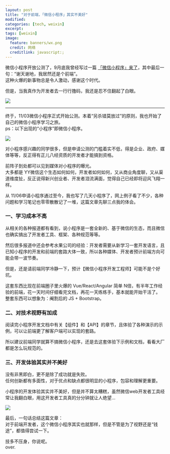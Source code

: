 ```yaml
---
layout: post
title: "对于前端，「微信小程序」其实不美好"
modified:
categories: [tech, weixin]
excerpt:
tags: [weixin]
image:
  feature: banners/wx.png
  credit: 网络
  creditlink: javascript:;
---
```

微信小程序开放公测了，9月底我曾经写过一篇 <a href="http://www.fefork.com/weixin_appstore/">「微信小程序」来了</a>，其中最后一句：“谢天谢地，我居然还是个前端”。  
这种火爆的新事物总是令人激动，感谢这个时代。

但是，当我真作为开发者去一行行撸码，我还是忍不住翻起了白眼。

![](http://www.fefork.com/images/em/jinguanzhang/5.jpg)

---

终于，11/03微信小程序正式开始公测。本着“另杀错莫放过”的原则，我也开始了自己的微信小程序学习之旅。  
ps：以下出现的“小程序”即微信小程序。

![](http://www.fefork.com/images/em/tuzi/101.jpg)

对小程序感兴趣的同学很多，但是申请公测的门槛着实不低，得是企业、政府、媒体等等，反正得有正儿八经资质的开发者才能搞到资格。

前阵子到处都可以见到媒体对小程序的曝光。  
大多都是 YY微信这个生态如何如何，开发者如何如何，又从商业角度聊，又从渠道维度扯，反正说得新兴创业者、开发者泪流满面，觉得自己已经即将迎风飞翔一样。

从 11/06申请小程序通过至今，我也写了几天小程序了，网上例子看了不少，各种问题和学习笔记也零零散散记了一堆，这篇文章先聊三点我的体会。  

### 一、学习成本不高

从相关的各种报道都有看到，说小程序是一套全新的、基于微信的生态，而且微信也确实搞出了开发者工具、框架、各种规范等等。

然后很多报道中还会参考水果公司的经验：开发者需要从新学习一套开发语言，且已知小程序的开发和前端的套路大体一致，所以各种媒体、开发者预计前端方向可能会带一波节奏。

但是，还是请前端同学冷静一下，预计【微信小程序开发工程师】可能不是个好坑。

这套东西比现在前端圈子里火爆的 Vue/React/Angular 简单 N倍，有半年工作经验的前端，花一天时间仔细看完文档，再花一天练练手，基本就能开始干活了。  
整套东西可以想象为：阉割后的 JS + Bootstrap。

### 二、对技术视野有加成
阅读完小程序开发文档中有关【组件】和【API】的章节，且体验了各种演示的示例，可以让前端更了解客户端可以实现的套路。

所以建议前端同学就算不搞微信小程序，还是去这套体验下示例和文档，看看大厂都是怎么玩规范的。

### 三、开发体验其实并不美好
没有非黑即白，更不是除了成功就是失败。  
任何创新都有多面性，对于优点和缺点都很明显的小程序，包容和理解更重要。

小程序的开发体验其实并不美好，但是并不算太糟糕，虽然微信web开发者工具经常让我翻白眼，用这开发者工具真的分分钟就让人绝望...

![](http://www.fefork.com/images/em/xiongmao/33.jpg)

最后，一句话总结这篇文章：  
对于前端开发者，这个微信小程序其实也就那样，但是不管是为了视野还是“钱途”，都值得尝试一下。

技多不压身，你说呢。  
over.
